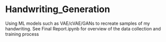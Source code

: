 # Handwriting_Generation
Using ML models such as VAE/cVAE/GANs to recreate samples of my handwriting. See Final Report.ipynb for overview of the data collection and training process
